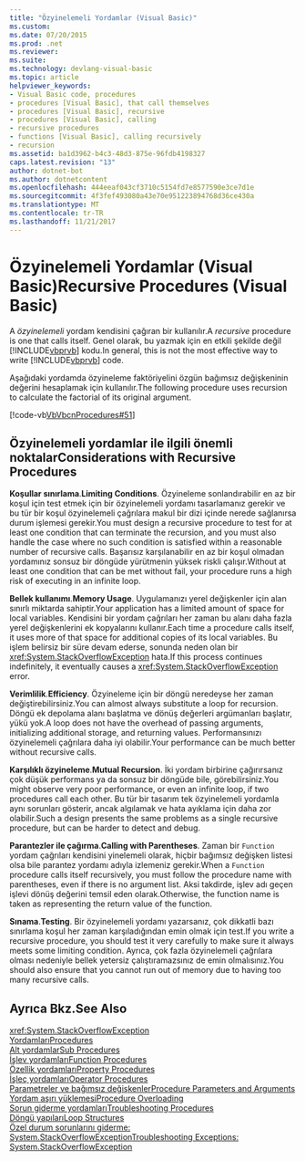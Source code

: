```yaml
---
title: "Özyinelemeli Yordamlar (Visual Basic)"
ms.custom: 
ms.date: 07/20/2015
ms.prod: .net
ms.reviewer: 
ms.suite: 
ms.technology: devlang-visual-basic
ms.topic: article
helpviewer_keywords:
- Visual Basic code, procedures
- procedures [Visual Basic], that call themselves
- procedures [Visual Basic], recursive
- procedures [Visual Basic], calling
- recursive procedures
- functions [Visual Basic], calling recursively
- recursion
ms.assetid: ba1d3962-b4c3-48d3-875e-96fdb4198327
caps.latest.revision: "13"
author: dotnet-bot
ms.author: dotnetcontent
ms.openlocfilehash: 444eeaf043cf3710c5154fd7e8577590e3ce7d1e
ms.sourcegitcommit: 4f3fef493080a43e70e951223894768d36ce430a
ms.translationtype: MT
ms.contentlocale: tr-TR
ms.lasthandoff: 11/21/2017
---
```

# <a name="recursive-procedures-visual-basic"></a><span data-ttu-id="45a63-102">Özyinelemeli Yordamlar (Visual Basic)</span><span class="sxs-lookup"><span data-stu-id="45a63-102">Recursive Procedures (Visual Basic)</span></span>
<span data-ttu-id="45a63-103">A *özyinelemeli* yordam kendisini çağıran bir kullanılır.</span><span class="sxs-lookup"><span data-stu-id="45a63-103">A *recursive* procedure is one that calls itself.</span></span> <span data-ttu-id="45a63-104">Genel olarak, bu yazmak için en etkili şekilde değil [!INCLUDE[vbprvb](~/includes/vbprvb-md.md)] kodu.</span><span class="sxs-lookup"><span data-stu-id="45a63-104">In general, this is not the most effective way to write [!INCLUDE[vbprvb](~/includes/vbprvb-md.md)] code.</span></span>  
  
 <span data-ttu-id="45a63-105">Aşağıdaki yordamda özyineleme faktöriyelini özgün bağımsız değişkeninin değerini hesaplamak için kullanılır.</span><span class="sxs-lookup"><span data-stu-id="45a63-105">The following procedure uses recursion to calculate the factorial of its original argument.</span></span>  
  
 [!code-vb[VbVbcnProcedures#51](./codesnippet/VisualBasic/recursive-procedures_1.vb)]  
  
## <a name="considerations-with-recursive-procedures"></a><span data-ttu-id="45a63-106">Özyinelemeli yordamlar ile ilgili önemli noktalar</span><span class="sxs-lookup"><span data-stu-id="45a63-106">Considerations with Recursive Procedures</span></span>  
 <span data-ttu-id="45a63-107">**Koşullar sınırlama**.</span><span class="sxs-lookup"><span data-stu-id="45a63-107">**Limiting Conditions**.</span></span> <span data-ttu-id="45a63-108">Özyineleme sonlandırabilir en az bir koşul için test etmek için bir özyinelemeli yordamı tasarlamanız gerekir ve bu tür bir koşul özyinelemeli çağrılara makul bir dizi içinde nerede sağlanırsa durum işlemesi gerekir.</span><span class="sxs-lookup"><span data-stu-id="45a63-108">You must design a recursive procedure to test for at least one condition that can terminate the recursion, and you must also handle the case where no such condition is satisfied within a reasonable number of recursive calls.</span></span> <span data-ttu-id="45a63-109">Başarısız karşılanabilir en az bir koşul olmadan yordamınız sonsuz bir döngüde yürütmenin yüksek riskli çalışır.</span><span class="sxs-lookup"><span data-stu-id="45a63-109">Without at least one condition that can be met without fail, your procedure runs a high risk of executing in an infinite loop.</span></span>  
  
 <span data-ttu-id="45a63-110">**Bellek kullanımı**.</span><span class="sxs-lookup"><span data-stu-id="45a63-110">**Memory Usage**.</span></span> <span data-ttu-id="45a63-111">Uygulamanızı yerel değişkenler için alan sınırlı miktarda sahiptir.</span><span class="sxs-lookup"><span data-stu-id="45a63-111">Your application has a limited amount of space for local variables.</span></span> <span data-ttu-id="45a63-112">Kendisini bir yordam çağrıları her zaman bu alanı daha fazla yerel değişkenlerini ek kopyalarını kullanır.</span><span class="sxs-lookup"><span data-stu-id="45a63-112">Each time a procedure calls itself, it uses more of that space for additional copies of its local variables.</span></span> <span data-ttu-id="45a63-113">Bu işlem belirsiz bir süre devam ederse, sonunda neden olan bir <xref:System.StackOverflowException> hata.</span><span class="sxs-lookup"><span data-stu-id="45a63-113">If this process continues indefinitely, it eventually causes a <xref:System.StackOverflowException> error.</span></span>  
  
 <span data-ttu-id="45a63-114">**Verimlilik**.</span><span class="sxs-lookup"><span data-stu-id="45a63-114">**Efficiency**.</span></span> <span data-ttu-id="45a63-115">Özyineleme için bir döngü neredeyse her zaman değiştirebilirsiniz.</span><span class="sxs-lookup"><span data-stu-id="45a63-115">You can almost always substitute a loop for recursion.</span></span> <span data-ttu-id="45a63-116">Döngü ek depolama alanı başlatma ve dönüş değerleri argümanları başlatır, yükü yok.</span><span class="sxs-lookup"><span data-stu-id="45a63-116">A loop does not have the overhead of passing arguments, initializing additional storage, and returning values.</span></span> <span data-ttu-id="45a63-117">Performansınızı özyinelemeli çağrılara daha iyi olabilir.</span><span class="sxs-lookup"><span data-stu-id="45a63-117">Your performance can be much better without recursive calls.</span></span>  
  
 <span data-ttu-id="45a63-118">**Karşılıklı özyineleme**.</span><span class="sxs-lookup"><span data-stu-id="45a63-118">**Mutual Recursion**.</span></span> <span data-ttu-id="45a63-119">İki yordam birbirine çağırırsanız çok düşük performans ya da sonsuz bir döngüde bile, görebilirsiniz.</span><span class="sxs-lookup"><span data-stu-id="45a63-119">You might observe very poor performance, or even an infinite loop, if two procedures call each other.</span></span> <span data-ttu-id="45a63-120">Bu tür bir tasarım tek özyinelemeli yordamla aynı sorunları gösterir, ancak algılamak ve hata ayıklama için daha zor olabilir.</span><span class="sxs-lookup"><span data-stu-id="45a63-120">Such a design presents the same problems as a single recursive procedure, but can be harder to detect and debug.</span></span>  
  
 <span data-ttu-id="45a63-121">**Parantezler ile çağırma**.</span><span class="sxs-lookup"><span data-stu-id="45a63-121">**Calling with Parentheses**.</span></span> <span data-ttu-id="45a63-122">Zaman bir `Function` yordam çağrıları kendisini yinelemeli olarak, hiçbir bağımsız değişken listesi olsa bile parantez yordamı adıyla izlemeniz gerekir.</span><span class="sxs-lookup"><span data-stu-id="45a63-122">When a `Function` procedure calls itself recursively, you must follow the procedure name with parentheses, even if there is no argument list.</span></span> <span data-ttu-id="45a63-123">Aksi takdirde, işlev adı geçen işlevi dönüş değerini temsil eden olarak.</span><span class="sxs-lookup"><span data-stu-id="45a63-123">Otherwise, the function name is taken as representing the return value of the function.</span></span>  
  
 <span data-ttu-id="45a63-124">**Sınama**.</span><span class="sxs-lookup"><span data-stu-id="45a63-124">**Testing**.</span></span> <span data-ttu-id="45a63-125">Bir özyinelemeli yordamı yazarsanız, çok dikkatli bazı sınırlama koşul her zaman karşıladığından emin olmak için test.</span><span class="sxs-lookup"><span data-stu-id="45a63-125">If you write a recursive procedure, you should test it very carefully to make sure it always meets some limiting condition.</span></span> <span data-ttu-id="45a63-126">Ayrıca, çok fazla özyinelemeli çağrılara olması nedeniyle bellek yetersiz çalıştıramazsınız de emin olmalısınız.</span><span class="sxs-lookup"><span data-stu-id="45a63-126">You should also ensure that you cannot run out of memory due to having too many recursive calls.</span></span>  
  
## <a name="see-also"></a><span data-ttu-id="45a63-127">Ayrıca Bkz.</span><span class="sxs-lookup"><span data-stu-id="45a63-127">See Also</span></span>  
 <xref:System.StackOverflowException>  
 [<span data-ttu-id="45a63-128">Yordamları</span><span class="sxs-lookup"><span data-stu-id="45a63-128">Procedures</span></span>](./index.md)  
 [<span data-ttu-id="45a63-129">Alt yordamlar</span><span class="sxs-lookup"><span data-stu-id="45a63-129">Sub Procedures</span></span>](./sub-procedures.md)  
 [<span data-ttu-id="45a63-130">İşlev yordamları</span><span class="sxs-lookup"><span data-stu-id="45a63-130">Function Procedures</span></span>](./function-procedures.md)  
 [<span data-ttu-id="45a63-131">Özellik yordamları</span><span class="sxs-lookup"><span data-stu-id="45a63-131">Property Procedures</span></span>](./property-procedures.md)  
 [<span data-ttu-id="45a63-132">İşleç yordamları</span><span class="sxs-lookup"><span data-stu-id="45a63-132">Operator Procedures</span></span>](./operator-procedures.md)  
 [<span data-ttu-id="45a63-133">Parametreler ve bağımsız değişkenler</span><span class="sxs-lookup"><span data-stu-id="45a63-133">Procedure Parameters and Arguments</span></span>](./procedure-parameters-and-arguments.md)  
 [<span data-ttu-id="45a63-134">Yordam aşırı yüklemesi</span><span class="sxs-lookup"><span data-stu-id="45a63-134">Procedure Overloading</span></span>](./procedure-overloading.md)  
 [<span data-ttu-id="45a63-135">Sorun giderme yordamları</span><span class="sxs-lookup"><span data-stu-id="45a63-135">Troubleshooting Procedures</span></span>](./troubleshooting-procedures.md)  
 [<span data-ttu-id="45a63-136">Döngü yapıları</span><span class="sxs-lookup"><span data-stu-id="45a63-136">Loop Structures</span></span>](../../../../visual-basic/programming-guide/language-features/control-flow/loop-structures.md)  
 [<span data-ttu-id="45a63-137">Özel durum sorunlarını giderme: System.StackOverflowException</span><span class="sxs-lookup"><span data-stu-id="45a63-137">Troubleshooting Exceptions: System.StackOverflowException</span></span>](http://msdn.microsoft.com/library/51b71217-c507-4f5b-bc35-0236180d7968)
